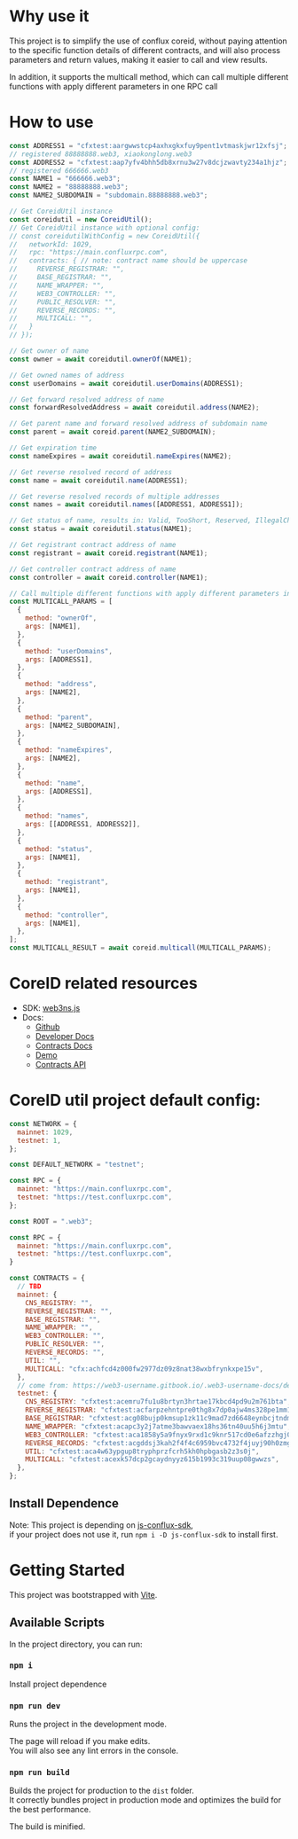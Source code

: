 # Why use it
This project is to simplify the use of conflux coreid, without paying attention to the specific function details of different contracts, and will also process parameters and return values, making it easier to call and view results.

In addition, it supports the multicall method, which can call multiple different functions with apply different parameters in one RPC call

# How to use
```javascript
const ADDRESS1 = "cfxtest:aargwwstcp4axhxgkxfuy9pent1vtmaskjwr12xfsj"; 
// registered 88888888.web3, xiaokonglong.web3
const ADDRESS2 = "cfxtest:aap7yfv4bhh5db8xrnu3w27v8dcjzwavty234a1hjz"; 
// registered 666666.web3
const NAME1 = "666666.web3";
const NAME2 = "88888888.web3";
const NAME2_SUBDOMAIN = "subdomain.88888888.web3";

// Get CoreidUtil instance
const coreidutil = new CoreidUtil();
// Get CoreidUtil instance with optional config:
// const coreidutilWithConfig = new CoreidUtil({
//   networkId: 1029,
//   rpc: "https://main.confluxrpc.com",
//   contracts: { // note: contract name should be uppercase
//     REVERSE_REGISTRAR: "",
//     BASE_REGISTRAR: "",
//     NAME_WRAPPER: "",
//     WEB3_CONTROLLER: "",
//     PUBLIC_RESOLVER: "",
//     REVERSE_RECORDS: "",
//     MULTICALL: "",
//   }
// });

// Get owner of name
const owner = await coreidutil.ownerOf(NAME1);

// Get owned names of address
const userDomains = await coreidutil.userDomains(ADDRESS1);

// Get forward resolved address of name
const forwardResolvedAddress = await coreidutil.address(NAME2);

// Get parent name and forward resolved address of subdomain name
const parent = await coreid.parent(NAME2_SUBDOMAIN);

// Get expiration time
const nameExpires = await coreidutil.nameExpires(NAME2);

// Get reverse resolved record of address
const name = await coreidutil.name(ADDRESS1);

// Get reverse resolved records of multiple addresses
const names = await coreidutil.names([ADDRESS1, ADDRESS1]);

// Get status of name, results in: Valid, TooShort, Reserved, IllegalChar, Locked, Registered, SoldOut
const status = await coreidutil.status(NAME1);

// Get registrant contract address of name
const registrant = await coreid.registrant(NAME1);

// Get controller contract address of name
const controller = await coreid.controller(NAME1);

// Call multiple different functions with apply different parameters in one RPC call
const MULTICALL_PARAMS = [
  {
    method: "ownerOf",
    args: [NAME1],
  },
  {
    method: "userDomains",
    args: [ADDRESS1],
  },
  {
    method: "address",
    args: [NAME2],
  },
  {
    method: "parent",
    args: [NAME2_SUBDOMAIN],
  },
  {
    method: "nameExpires",
    args: [NAME2],
  },
  {
    method: "name",
    args: [ADDRESS1],
  },
  {
    method: "names",
    args: [[ADDRESS1, ADDRESS2]],
  },
  {
    method: "status",
    args: [NAME1],
  },
  {
    method: "registrant",
    args: [NAME1],
  },
  {
    method: "controller",
    args: [NAME1],
  },
];
const MULTICALL_RESULT = await coreid.multicall(MULTICALL_PARAMS);
```

# CoreID related resources

- SDK: [web3ns.js](https://github.com/web3-identity/web3ns.js)
- Docs: 
  - [Github](https://github.com/web3-identity/cns-contracts)
  - [Developer Docs](https://web3-username.gitbook.io)
  - [Contracts Docs](https://github.com/web3-identity/cns-contracts/tree/master/docs)
  - [Demo](https://github.com/zctocm/cns-demo)
  - [Contracts API](https://github.com/web3-identity/cns-contracts/blob/master/docs/index.md#solidity-api)
  
# CoreID util project default config:
```javascript
const NETWORK = {
  mainnet: 1029,
  testnet: 1,
};

const DEFAULT_NETWORK = "testnet";

const RPC = {
  mainnet: "https://main.confluxrpc.com",
  testnet: "https://test.confluxrpc.com",
};

const ROOT = ".web3";

const RPC = {
  mainnet: "https://main.confluxrpc.com",
  testnet: "https://test.confluxrpc.com",
}

const CONTRACTS = {
  // TBD
  mainnet: {
    CNS_REGISTRY: "",
    REVERSE_REGISTRAR: "",
    BASE_REGISTRAR: "",
    NAME_WRAPPER: "",
    WEB3_CONTROLLER: "",
    PUBLIC_RESOLVER: "",
    REVERSE_RECORDS: "",
    UTIL: "",
    MULTICALL: "cfx:achfcd4z000fw2977dz09z8nat38wxbfrynkxpe15v",
  },
  // come from: https://web3-username.gitbook.io/.web3-username-docs/deployment#testnet
  testnet: {
    CNS_REGISTRY: "cfxtest:acemru7fu1u8brtyn3hrtae17kbcd4pd9u2m761bta",
    REVERSE_REGISTRAR: "cfxtest:acfarpzehntpre0thg8x7dp0ajw4ms328pe1mm17vd",
    BASE_REGISTRAR: "cfxtest:acg08bujp0kmsup1zk11c9mad7zd6648eynbcjtndm",
    NAME_WRAPPER: "cfxtest:acapc3y2j7atme3bawvaex18hs36tn40uu5h6j3mtu",
    WEB3_CONTROLLER: "cfxtest:aca1858y5a9fnyx9rxd1c9knr517cd0e6afzzhgj01",
    REVERSE_RECORDS: "cfxtest:acgddsj3kah2f4f4c6959bvc4732f4juyj90h0zmg2",
    UTIL: "cfxtest:aca4w63ypgup8tryphprzfcrh5kh0hpbgasb2z3s0j",
    MULTICALL: "cfxtest:acexk57dcp2gcaydnyyz615b1993c319uup08gwwzs",
  },
};
```

## Install Dependence
Note: This project is depending on [js-conflux-sdk](https://www.npmjs.com/package/js-conflux-sdk),\
if your project does not use it, run `npm i -D js-conflux-sdk` to install first.

# Getting Started

This project was bootstrapped with [Vite](https://cn.vitejs.dev/guide/#scaffolding-your-first-vite-project).

## Available Scripts

In the project directory, you can run:

### `npm i`

Install project dependence

### `npm run dev`

Runs the project in the development mode.

The page will reload if you make edits.\
You will also see any lint errors in the console.

### `npm run build`

Builds the project for production to the `dist` folder.\
It correctly bundles project in production mode and optimizes the build for the best performance.

The build is minified.